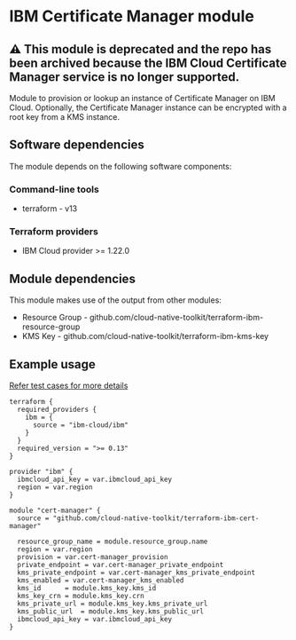 # IBM Certificate Manager module

## ⚠️ This module is deprecated and the repo has been archived because the IBM Cloud Certificate Manager service is no longer supported.

Module to provision or lookup an instance of Certificate Manager on IBM Cloud. Optionally, the Certificate Manager instance can be encrypted with a root key from a KMS instance.

## Software dependencies

The module depends on the following software components:

### Command-line tools

- terraform - v13

### Terraform providers

- IBM Cloud provider >= 1.22.0

## Module dependencies

This module makes use of the output from other modules:

- Resource Group - github.com/cloud-native-toolkit/terraform-ibm-resource-group
- KMS Key - github.com/cloud-native-toolkit/terraform-ibm-kms-key

## Example usage

[Refer test cases for more details](test/stages/stage2-cert-manager.tf)

```hcl-terraform
terraform {
  required_providers {
    ibm = {
      source = "ibm-cloud/ibm"
    }
  }
  required_version = ">= 0.13"
}

provider "ibm" {
  ibmcloud_api_key = var.ibmcloud_api_key
  region = var.region
}

module "cert-manager" {
  source = "github.com/cloud-native-toolkit/terraform-ibm-cert-manager"

  resource_group_name = module.resource_group.name
  region = var.region
  provision = var.cert-manager_provision
  private_endpoint = var.cert-manager_private_endpoint
  kms_private_endpoint = var.cert-manager_kms_private_endpoint
  kms_enabled = var.cert-manager_kms_enabled
  kms_id      = module.kms_key.kms_id
  kms_key_crn = module.kms_key.crn
  kms_private_url = module.kms_key.kms_private_url
  kms_public_url  = module.kms_key.kms_public_url
  ibmcloud_api_key = var.ibmcloud_api_key
}
```

